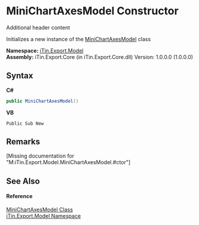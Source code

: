 # MiniChartAxesModel Constructor 
Additional header content 

Initializes a new instance of the <a href="T_iTin_Export_Model_MiniChartAxesModel">MiniChartAxesModel</a> class

**Namespace:**&nbsp;<a href="N_iTin_Export_Model">iTin.Export.Model</a><br />**Assembly:**&nbsp;iTin.Export.Core (in iTin.Export.Core.dll) Version: 1.0.0.0 (1.0.0.0)

## Syntax

**C#**<br />
``` C#
public MiniChartAxesModel()
```

**VB**<br />
``` VB
Public Sub New
```


## Remarks
\[Missing <remarks> documentation for "M:iTin.Export.Model.MiniChartAxesModel.#ctor"\]

## See Also


#### Reference
<a href="T_iTin_Export_Model_MiniChartAxesModel">MiniChartAxesModel Class</a><br /><a href="N_iTin_Export_Model">iTin.Export.Model Namespace</a><br />